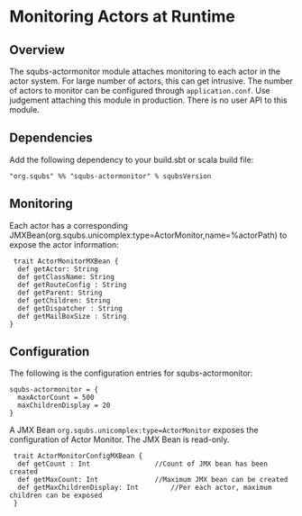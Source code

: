 # Monitoring Actors at Runtime

## Overview

The squbs-actormonitor module attaches monitoring to each actor in the actor system. For large number of actors, this can get intrusive. The number of actors to monitor can be configured through `application.conf`. Use judgement attaching this module in production. There is no user API to this module.

## Dependencies

Add the following dependency to your build.sbt or scala build file:

```
"org.squbs" %% "squbs-actormonitor" % squbsVersion
```

## Monitoring

Each actor has a corresponding JMXBean(org.squbs.unicomplex:type=ActorMonitor,name=%actorPath) to expose the actor information:

```
 trait ActorMonitorMXBean {
  def getActor: String
  def getClassName: String
  def getRouteConfig : String
  def getParent: String
  def getChildren: String
  def getDispatcher : String
  def getMailBoxSize : String
}
```

## Configuration

The following is the configuration entries for squbs-actormonitor:

```
squbs-actormonitor = {
  maxActorCount = 500
  maxChildrenDisplay = 20
}
```

A JMX Bean `org.squbs.unicomplex:type=ActorMonitor` exposes the configuration of Actor Monitor. The JMX Bean is read-only.

```
 trait ActorMonitorConfigMXBean {
  def getCount : Int				//Count of JMX bean has been created 
  def getMaxCount: Int				//Maximum JMX bean can be created
  def getMaxChildrenDisplay: Int		//Per each actor, maximum children can be exposed 
 }
 ```
 

